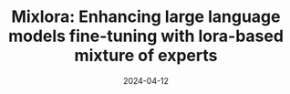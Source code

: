 ---
title: "Mixlora: Enhancing large language models fine-tuning with lora-based mixture of experts"
collection: publications
category: conferences
permalink: /publication/2024-02-17-paper-title-number-4
excerpt: 'This paper is about fixing template issue #693.'
date: 2024-04-12
venue: 'GitHub Journal of Bugs'
paperurl: 'https://arxiv.org/abs/2404.15159'
citation: 'Li, D., Ma, Y., Wang, N., Ye, Z., Cheng, Z., Tang, Y., ... & Tang, M. (2024). Mixlora: Enhancing large language models fine-tuning with lora-based mixture of experts. arXiv preprint arXiv:2404.15159.'
---
